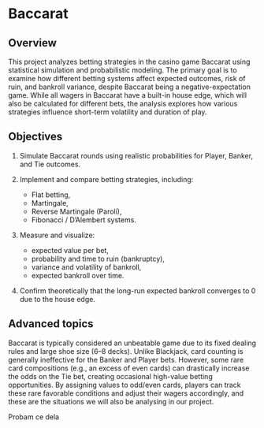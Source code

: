 # Baccarat

## Overview
This project analyzes betting strategies in the casino game Baccarat using statistical simulation and probabilistic modeling. The primary goal is to examine how different betting systems affect expected outcomes, risk of ruin, and bankroll variance, despite Baccarat being a negative-expectation game. While all wagers in Baccarat have a built-in house edge, which will also be calculated for different bets, the analysis explores how various strategies influence short-term volatility and duration of play.

## Objectives
1. Simulate Baccarat rounds using realistic probabilities for Player, Banker, and Tie outcomes.  
2. Implement and compare betting strategies, including:
   - Flat betting,  
   - Martingale,  
   - Reverse Martingale (Paroli),  
   - Fibonacci / D’Alembert systems.  
3. Measure and visualize:
   - expected value per bet,  
   - probability and time to ruin (bankruptcy),  
   - variance and volatility of bankroll,  
   - expected bankroll over time.  

4. Confirm theoretically that the long-run expected bankroll converges to 0 due to the house edge.

## Advanced topics
Baccarat is typically considered an unbeatable game due to its fixed dealing rules and large shoe size (6–8 decks). Unlike Blackjack, card counting is generally ineffective for the Banker and Player bets. However, some rare card compositions (e.g., an excess of even cards) can drastically increase the odds on the Tie bet, creating occasional high-value betting opportunities. By assigning values to odd/even cards, players can track these rare favorable conditions and adjust their wagers accordingly, and these are the situations we will also be analysing in our project.

Probam ce dela 